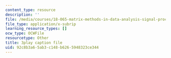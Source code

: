 ```yaml
---
content_type: resource
description: ''
file: /media/courses/18-065-matrix-methods-in-data-analysis-signal-processing-and-machine-learning-spring-2018/92c8b3a65ab3c148b6265948323ce344_L3-WFKCW-tY.srt
file_type: application/x-subrip
learning_resource_types: []
ocw_type: OCWFile
resourcetype: Other
title: 3play caption file
uid: 92c8b3a6-5ab3-c148-b626-5948323ce344
---
```

